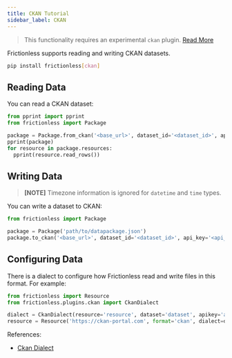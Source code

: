 ```yaml
---
title: CKAN Tutorial
sidebar_label: CKAN
---
```


> This functionality requires an experimental `ckan` plugin. [Read More](../../references/plugins-reference.md)

Frictionless supports reading and writing CKAN datasets.

```bash
pip install frictionless[ckan]
```

## Reading Data

You can read a CKAN dataset:

```python
from pprint import pprint
from frictionless import Package

package = Package.from_ckan('<base_url>', dataset_id='<dataset_id>', api_key='<api_key>')
pprint(package)
for resource in package.resources:
  pprint(resource.read_rows())
```

## Writing Data

> **[NOTE]** Timezone information is ignored for `datetime` and `time` types.

You can write a dataset to CKAN:

```python
from frictionless import Package

package = Package('path/to/datapackage.json')
package.to_ckan('<base_url>', dataset_id='<dataset_id>', api_key='<api_key>')
```

## Configuring Data

There is a dialect to configure how Frictionless read and write files in this format. For example:

```python
from frictionless import Resource
from frictionless.plugins.ckan import CkanDialect

dialect = CkanDialect(resource='resource', dataset='dataset', apikey='apikey')
resource = Resource('https://ckan-portal.com', format='ckan', dialect=dialect)
```

References:
- [Ckan Dialect](../../references/formats-reference.md#ckan)
